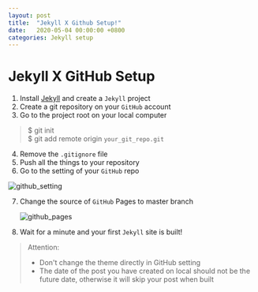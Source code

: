 ```yaml
---
layout: post
title:  "Jekyll X Github Setup!"
date:   2020-05-04 00:00:00 +0800
categories: Jekyll setup 
---
```

# Jekyll X GitHub Setup
1. Install [Jekyll](https://jekyllrb.com/) and create a `Jekyll` project
2. Create a git repository on your `GitHub` account
3. Go to the project root on your local computer
> $ git init  
> $ git add remote origin `your_git_repo.git`  
4. Remove the `.gitignore` file
5. Push all the things to your repository
6. Go to the setting of your `GitHub` repo

![github_setting](https://sleepingkit.github.io/myblog/assets/github_setting.png)

7. Change the source of `GitHub` Pages to master branch

   ![github_pages](https://sleepingkit.github.io/myblog/assets/github_pages.png)

8. Wait for a minute and your first `Jekyll` site is built!



> Attention:
>
> * Don't change the theme directly in GitHub setting
> * The date of the post you have created on local should not be the future date, otherwise it will skip your post when built
